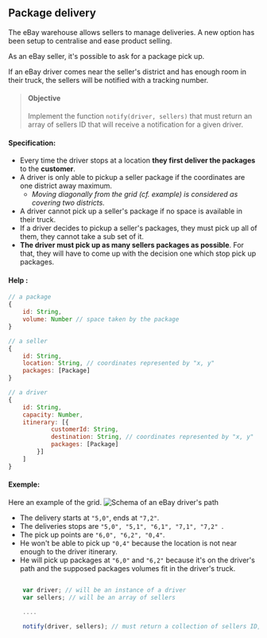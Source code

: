 ## Package delivery

The eBay warehouse allows sellers to manage deliveries. A new option has been setup to centralise and ease product selling.

As an eBay seller, it's possible to ask for a package pick up.

If an eBay driver comes near the seller's district and has enough room in their truck, the sellers will be notified with a tracking number.

> #### Objective
> Implement the function `notify(driver, sellers)` that must return an array of sellers ID that will receive a notification for a given driver.

#### Specification:

- Every time the driver stops at a location **they first deliver the packages** to the **customer**.
- A driver is only able to pickup a seller package if the coordinates are one district away maximum.
  - *Moving diagonally from the grid (cf. example) is considered as covering two districts.*
- A driver cannot pick up a seller's package if no space is available in their truck.
- If a driver decides to pickup a seller's packages, they must pick up all of them, they cannot take a sub set of it.
- **The driver must pick up as many sellers packages as possible**. For that, they will have to come up with the decision one which stop pick up packages.


#### Help :
```javascript
// a package
{
    id: String,
    volume: Number // space taken by the package
}
```

```javascript
// a seller
{
    id: String,
    location: String, // coordinates represented by "x, y"
    packages: [Package]
}
```

```javascript
// a driver
{
    id: String,
    capacity: Number,
    itinerary: [{
            customerId: String,
            destination: String, // coordinates represented by "x, y"
            packages: [Package]
        }]
    ]
}

```
#### Exemple:
Here an example of the grid.
![Schema of an eBay driver's path](https://db.tt/EMWJvvRP)

- The delivery starts at `"5,0"`, ends at `"7,2"`.
- The deliveries stops are `"5,0", "5,1", "6,1", "7,1", "7,2" `.
- The pick up points are `"6,0", "6,2", "0,4"`.
- He won't be able to pick up `"0,4"` because the location is not near enough to the driver itinerary.
- He will pick up packages at `"6,0"` and `"6,2"` because it's on the driver's path and the supposed packages volumes fit in the driver's truck.


```javascript

    var driver; // will be an instance of a driver
    var sellers; // will be an array of sellers

    ....

    notify(driver, sellers); // must return a collection of sellers ID, matching the specification

```
